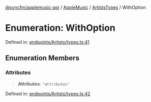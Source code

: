 [@syncfm/applemusic-api](../../../../../../globals.md) / [AppleMusic](../../../index.md) / [ArtistsTypes](../index.md) / WithOption

# Enumeration: WithOption

Defined in: [endpoints/Artists/types.ts:41](https://github.com/sync-fm/applemusic-api/blob/9471caba6a6b5bc92263ffc6e5d9c04672ec1f7f/src/endpoints/Artists/types.ts#L41)

## Enumeration Members

### Attributes

> **Attributes**: `"attributes"`

Defined in: [endpoints/Artists/types.ts:42](https://github.com/sync-fm/applemusic-api/blob/9471caba6a6b5bc92263ffc6e5d9c04672ec1f7f/src/endpoints/Artists/types.ts#L42)

